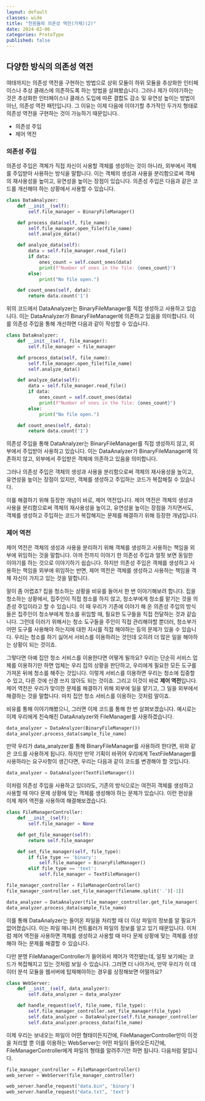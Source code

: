 ```yaml
---
layout: default
classes: wide
title: "천원돌파 의존성 역전(가제)(2)"
date: 2024-02-06
categories: ProtoType
published: false
---
```


## 다양한 방식의 의존성 역전

여태까지는 의존성 역전을 구현하는 방법으로 상위 모듈이 하위 모듈을 추상화한 인터페이스나 추상 클래스에 의존하도록 하는 방법을 살펴봤습니다. 그러나 제가 이야기하는 것은 추상화한 인터페이스나 클래스 도입에 따른 결합도 감소 및 유연성 높이는 방법이 아닌, 의존성 역전 패턴입니다. 그 이유는 이제 다음에 이야기할 추가적인 두가지 형태로 의존성 역전을 구현하는 것이 가능하기 때문입니다.

* 의존성 주입
* 제어 역전

### 의존성 주입

의존성 주입은 객체가 직접 자신이 사용할 객체를 생성하는 것이 아니라, 외부에서 객체를 주입받아 사용하는 방식을 말합니다. 이는 객체의 생성과 사용을 분리함으로써 객체의 재사용성을 높이고, 유연성을 높이는 장점이 있습니다. 의존성 주입은 다음과 같은 코드를 개선해야 하는 상황에서 사용할 수 있습니다.

```python
class DataAnalyzer:
    def __init__(self):
        self.file_manager = BinaryFileManager()

    def process_data(self, file_name):
        self.file_manager.open_file(file_name)
        self.analyze_data()

    def analyze_data(self):
        data = self.file_manager.read_file()
        if data:
            ones_count = self.count_ones(data)
            print(f"Number of ones in the file: {ones_count}")
        else:
            print("No file open.")

    def count_ones(self, data):
        return data.count('1')
```

위의 코드에서 DataAnalyzer는 BinaryFileManager를 직접 생성하고 사용하고 있습니다. 이는 DataAnalyzer가 BinaryFileManager에 의존하고 있음을 의미합니다. 이를 의존성 주입을 통해 개선하면 다음과 같이 작성할 수 있습니다.

```python
class DataAnalyzer:
    def __init__(self, file_manager):
        self.file_manager = file_manager

    def process_data(self, file_name):
        self.file_manager.open_file(file_name)
        self.analyze_data()

    def analyze_data(self):
        data = self.file_manager.read_file()
        if data:
            ones_count = self.count_ones(data)
            print(f"Number of ones in the file: {ones_count}")
        else:
            print("No file open.")

    def count_ones(self, data):
        return data.count('1')
```

의존성 주입을 통해 DataAnalyzer는 BinaryFileManager를 직접 생성하지 않고, 외부에서 주입받아 사용하고 있습니다. 이는 DataAnalyzer가 BinaryFileManager에 의존하지 않고, 외부에서 주입받은 객체에 의존하고 있음을 의미합니다.

그러나 의존성 주입은 객체의 생성과 사용을 분리함으로써 객체의 재사용성을 높이고, 유연성을 높이는 장점이 있지만, 객체를 생성하고 주입하는 코드가 복잡해질 수 있습니다. 

이를 해결하기 위해 등장한 개념이 바로, 제어 역전입니다. 제어 역전은 객체의 생성과 사용을 분리함으로써 객체의 재사용성을 높이고, 유연성을 높이는 장점을 가지면서도, 객체를 생성하고 주입하는 코드가 복잡해지는 문제를 해결하기 위해 등장한 개념입니다.

### 제어 역전

제어 역전은 객체의 생성과 사용을 분리하기 위해 객체를 생성하고 사용하는 책임을 외부에 위임하는 것을 말합니다. 아까 전까지 이야기 한 의존성 주입과 얼핏 보면 동일한 이야기를 하는 것으로 이야기하기 쉽습니다. 하지만 의존성 주입은 객체를 생성하고 사용하는 책임을 외부에 위임하는 반면, 제어 역전은 객체를 생성하고 사용하는 책임을 객체 자신이 가지고 있는 것을 말합니다.

말이 좀 어렵죠? 집을 청소하는 상황을 비유를 들어서 한 번 이야기해보려 합니다. 집을 청소하는 상황에서, 집주인이 직접 청소를 하지 않고, 청소부에게 청소를 맡기는 것을 의존성 주입이라고 할 수 있습니다. 이 때 우리가 기존에 이야기 해 온 의존성 주입의 방식들은 집주인이 청소부에게 청소를 위임할 때, 필요한 도구들을 직접 전달하는 것과 같습니다. 그런데 이러기 위해서는 청소 도구들을 주인이 직접 관리해야할 뿐더러, 청소부가 어떤 도구를 사용해야 하는지에 대한 지시를 직접 해야하는 등의 문제가 있을 수 있습니다. 우리는 청소를 하기 싫어서 서비스를 이용하려는 것인데 오히려 더 많은 일을 해야하는 상황이 되는 것이죠.

그렇다면 아예 집안 청소 서비스를 이용한다면 어떻게 될까요? 우리는 단순히 서비스 업체를 이용하기만 하면 업체는 우리 집의 상황을 판단하고, 우리에게 필요한 모든 도구를 가져온 뒤에 청소를 해주는 것입니다. 이렇게 서비스를 이용하면 우리는 청소에 집중할 수 있고, 다른 것에 신경 쓰지 않아도 되는 것이죠. 그리고 이것이 바로 **제어 역전**입니다. 제어 역전은 우리가 맞이한 문제를 해결하기 위해 외부에 일을 맡기고, 그 일을 외부에서 해결하는 것을 말합니다. 마치 집안 청소 서비스를 이용하는 것처럼 말이죠.

비유를 통해 이야기해봤으니, 그러면 이제 코드를 통해 한 번 살펴보겠습니다. 예시로는 이제 우리에게 친숙해진 DataAnalyzer와 FileManager를 사용하겠습니다.

```python
data_analyzer = DataAnalyzer(BinaryFileManager())
data_analyzer.process_data(sample_file_name)
```

만약 우리가 data_analyzer를 통해 BinaryFileManager를 사용하려 한다면, 위와 같은 코드를 사용하게 됩니다. 하지만 만약 기획이 바뀌어 우리에게 TextFileManager를 사용하라는 요구사항이 생긴다면, 우리는 다음과 같이 코드를 변경해야 할 것입니다.

```python
data_analyzer = DataAnalyzer(TextFileManager())
```

이처럼 의존성 주입을 사용하고 있더라도, 기존의 방식으로는 여전히 객체를 생성하고 사용할 때 마다 문제 상황에 맞는 객체를 생성해야 하는 문제가 있습니다. 이런 현상을 이제 제어 역전을 사용하여 해결해보겠습니다.

```python
class FileManagerController:
    def __init__(self):
        self.file_manager = None

    def get_file_manager(self):
        return self.file_manager

    def set_file_manager(self, file_type):
        if file_type == 'binary':
            self.file_manager = BinaryFileManager()
        elif file_type == 'text':
            self.file_manager = TextFileManager()

file_manager_controller = FileManagerController()
file_manager_controller.set_file_manager(filename.split('.')[-1])

data_analyzer = DataAnalyzer(file_manager_controller.get_file_manager())
data_analyzer.process_data(sample_file_name)
```

이를 통해 DataAnalyzer는 들어온 파일을 처리할 때 더 이상 파일의 정보를 알 필요가 없어졌습니다. 이는 파일 매니저 컨트롤러가 파일의 정보를 알고 있기 때문입니다. 이처럼 제어 역전을 사용하면 객체를 생성하고 사용할 때 마다 문제 상황에 맞는 객체를 생성해야 하는 문제를 해결할 수 있습니다.

다만 분명 FileManagerController가 들어와서 제어가 역전됐는데, 얼핏 보기에는 코드가 복잡해지고 있는 것처럼 보일 수 있습니다. 그러면 더 나아가서, 만약 우리가 이 데이터 분석 모듈을 웹서버에 탑재해야하는 경우를 상정해보면 어떨까요?

```python
class WebServer:
    def __init__(self, data_analyzer):
        self.data_analyzer = data_analyzer

    def handle_request(self, file_name, file_type):
        self.file_manager_controller.set_file_manager(file_type)
        self.data_analyzer = DataAnalyzer(self.file_manager_controller.get_file_manager())
        self.data_analyzer.process_data(file_name)
```

이제 우리는 보내오는 파일이 어떤 형태이든지간에, FileManagerController만이 이것을 처리할 뿐 이를 이용하는 WebServer는 어떤 파일이 들어오든지간에, FileManagerController에게 파일의 형태를 알려주기만 하면 됩니다. 다음처럼 말입니다.

```python
file_manager_controller = FileManagerController()
web_server = WebServer(file_manager_controller)

web_server.handle_request("data.bin", 'binary')
web_server.handle_request("data.txt", 'text')
```

<!-- 위의 최종 예시를, 의존성 역전이 아예 없는 사례를 포함해서 비교하는 것을 도입부에다가 이야기하는 것이 인상 깊을 것 같다 -->

<!-- 목차도 재정비할 필요가 있을 듯-->